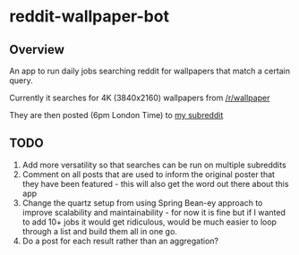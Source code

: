 # reddit-wallpaper-bot
## Overview
An app to run daily jobs searching reddit for wallpapers that match a certain query.

Currently it searches for 4K (3840x2160) wallpapers from [/r/wallpaper](https://www.reddit.com/r/wallpaper/)

They are then posted (6pm London Time) to [my subreddit](https://www.reddit.com/r/WallpaperBot/)

## TODO
1. Add more versatility so that searches can be run on multiple subreddits
2. Comment on all posts that are used to inform the original poster that they have been featured - this will also get the word out there about this app
3. Change the quartz setup from using Spring Bean-ey approach to improve scalability and maintainability - for now it is fine but if I wanted to add 10+ jobs it would get ridiculous, would be much easier to loop through a list and build them all in one go.
4. Do a post for each result rather than an aggregation?